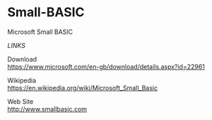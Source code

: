 # Small-BASIC
Microsoft Small BASIC

*LINKS*

Download  
https://www.microsoft.com/en-gb/download/details.aspx?id=22961

Wikipedia  
https://en.wikipedia.org/wiki/Microsoft_Small_Basic

Web Site  
http://www.smallbasic.com



